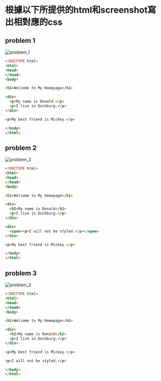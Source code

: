 # 根據以下所提供的html和screenshot寫出相對應的css

## problem 1
 
![problem_1](http://i.imgur.com/y633a57.png)

```html
<!DOCTYPE html>
<html>
<head>
</head>
<body>

<h1>Welcome to My Homepage</h1>

<div>
  <p>My name is Donald.</p>
  <p>I live in Duckburg.</p>
</div>

<p>My best friend is Mickey.</p>

</body>
</html>
```

## problem 2
![problem_2](http://i.imgur.com/tLM7MAc.png)

```html
<!DOCTYPE html>
<html>
<head>
</head>
<body>

<h1>Welcome to My Homepage</h1>

<div>
  <h2>My name is Donald</h2>
  <p>I live in Duckburg.</p>
</div>

<div>
  <span><p>I will not be styled.</p></span>
</div>

<p>My best friend is Mickey.</p>

</body>
</html>

```

## problem 3
![problem_3](http://i.imgur.com/4a7jHMU.png)

```html
<!DOCTYPE html>
<html>
<head>
</head>
<body>

<h1>Welcome to My Homepage</h1>

<div>
  <h2>My name is Donald</h2>
  <p>I live in Duckburg.</p>
</div>

<p>My best friend is Mickey.</p>

<p>I will not be styled.</p>

</body>
</html>
```
